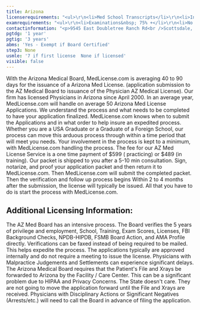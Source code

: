 ```yaml
---
title: Arizona
licenserequirements: "<ul>\r\n<li>Med School Transcripts</li>\r\n<li>Internship/Residency/Fellowship Forms</li>\r\n<li>All State Licenses (past/present)</li>\r\n<li>Examination Scores</li>\r\n<li>Privileges for the Past 5 years</li>\r\n<li>Employment for the Past 5 years</li>\r\n<li>ECFMG (if an International Graduate)</li>\r\n<li>FBI Background Check</li>\r\n</ul>"
examrequirements: "<ul>\r\n<li>Examinations&nbsp; 75% +</li>\r\n<li>No attempt limits- USMLE</li>\r\n<li>10 total attempts- USMLE</li>\r\n<li>7 year limit-USMLE (if this is your first license - None if you are licensed)</li>\r\n<li>1 year PGY for USA Grads</li>\r\n<li>3&nbsp;years PGY for Non-USA Grads</li>\r\n<li>State Exam Accepted if Pre-1975</li>\r\n<li>SPEX Exam Required if not Board Certified and it has been more than 10 years since the USMLE/FLEX/NBME was taken.&nbsp;</li>\r\n</ul>"
contactinformation: "<p>9545 East Doubletree Ranch Rd<br />Scottsdale, AZ 85258<br />Phone:(480) 551-2700<br />Fax: (480) 551-2704</p>\r\n<p><a href=\"http://www.azmd.gov/\">www.azmd.gov</a></p>"
pgtdg: '1 year'
pgtig: '3 years'
abms: 'Yes - Exempt if Board Certified'
step3: None
usmle: '7 if first license  None if licensed'
visible: false
---
```


<p>With the Arizona Medical Board, MedLicense.com is averaging 40 to 90 days for the issuance of a Arizona Med License. (application submission to the AZ Medical Board to issuance of the Physician AZ Medical License). Our firm has licensed Physicians in Arizona since April 2000. In an average year, MedLicense.com will handle on average 50 Arizona Med License Applications. We understand the process and what needs to be completed to have your application finalized. MedLicense.com knows when to submit the Applications and in what order to help insure an expedited process. Whether you are a USA Graduate or a Graduate of a Foreign School, our process can move this arduous process through within a time period that will meet you needs. Your involvement in the process is kept to a minimum, with MedLicense.com handling the process. The fee for our AZ Med License Service is a one time payment of $599 ( practicing) or $489 (in training). Our packet is shipped to you after a 5-10 min consultation. Sign, notarize, and proof your application packet and then return it to MedLicense.com. Then MedLicense.com will submit the completed packet. Then the verification and follow up process begins Within 2 to 4 months after the submission, the license will typically be issued. All that you have to do is start the process with MedLicense.com.</p>
<h2 id="mcetoc_1cdq0vek80">Additional Licensing Information:</h2>
<p>The AZ Med Board has an intensive process. The Board verifies the 5 years of privilege and employment, School, Training, Exam Scores, Licenses, FBI Background Checks, NPDB-HIPDB, FSMB Board Action, and AMA Profile directly. Verifications can be faxed instead of being required to be mailed. This helps expedite the process. The applications typically are approved internally and do not require a meeting to issue the license. Physicians with Malpractice Judgements and Settlements can experience significant delays. The Arizona Medical Board requires that the Patient's File and Xrays be forwarded to Arizona by the Facility / Care Center. This can be a significant problem due to HIPAA and Privacy Concerns. The State doesn't care. They are not going to move the application forward until the File and Xrays are received. Physicians with Disciplinary Actions or Significant Negatives (Arrests/etc.) will need to call the Board in advance of filing the application.</p>